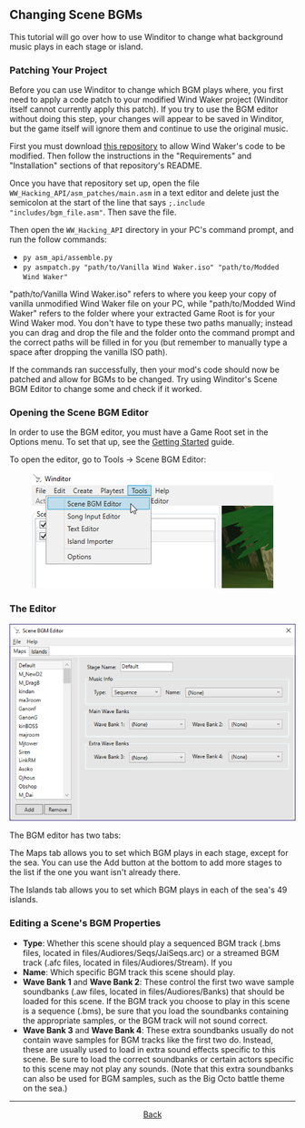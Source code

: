 ## Changing Scene BGMs
This tutorial will go over how to use Winditor to change what background music plays in each stage or island.

### Patching Your Project
Before you can use Winditor to change which BGM plays where, you first need to apply a code patch to your modified Wind Waker project (Winditor itself cannot currently apply this patch). If you try to use the BGM editor without doing this step, your changes will appear to be saved in Winditor, but the game itself will ignore them and continue to use the original music.

First you must download [this repository](https://github.com/LagoLunatic/WW_Hacking_API) to allow Wind Waker's code to be modified. Then follow the instructions in the "Requirements" and "Installation" sections of that repository's README.

Once you have that repository set up, open the file `WW_Hacking_API/asm_patches/main.asm` in a text editor and delete just the semicolon at the start of the line that says `;.include "includes/bgm_file.asm"`. Then save the file.

Then open the `WW_Hacking_API` directory in your PC's command prompt, and run the follow commands:
* `py asm_api/assemble.py`
* `py asmpatch.py "path/to/Vanilla Wind Waker.iso" "path/to/Modded Wind Waker"`

"path/to/Vanilla Wind Waker.iso" refers to where you keep your copy of vanilla unmodified Wind Waker file on your PC, while "path/to/Modded Wind Waker" refers to the folder where your extracted Game Root is for your Wind Waker mod. You don't have to type these two paths manually; instead you can drag and drop the file and the folder onto the command prompt and the correct paths will be filled in for you (but remember to manually type a space after dropping the vanilla ISO path).

If the commands ran successfully, then your mod's code should now be patched and allow for BGMs to be changed. Try using Winditor's Scene BGM Editor to change some and check if it worked.

### Opening the Scene BGM Editor
In order to use the BGM editor, you must have a Game Root set in the Options menu. To set that up, see the [Getting Started](../basics/gettingstarted.html) guide.

To open the editor, go to Tools -> Scene BGM Editor:

<p align="center">
  <img src="./bgmeditor_option.png" alignment="center">
</p>

### The Editor
<p align="center">
  <img src="./bgmeditor.png" alignment="center">
</p>

The BGM editor has two tabs:

The Maps tab allows you to set which BGM plays in each stage, except for the sea. You can use the Add button at the bottom to add more stages to the list if the one you want isn't already there.

The Islands tab allows you to set which BGM plays in each of the sea's 49 islands.

### Editing a Scene's BGM Properties
* **Type**: Whether this scene should play a sequenced BGM track (.bms files, located in files/Audiores/Seqs/JaiSeqs.arc) or a streamed BGM track (.afc files, located in files/Audiores/Stream). If you
* **Name**: Which specific BGM track this scene should play.
* **Wave Bank 1** and **Wave Bank 2**: These control the first two wave sample soundbanks (.aw files, located in files/Audiores/Banks) that should be loaded for this scene. If the BGM track you choose to play in this scene is a sequence (.bms), be sure that you load the soundbanks containing the appropriate samples, or the BGM track will not sound correct.
* **Wave Bank 3** and **Wave Bank 4**: These extra soundbanks usually do not contain wave samples for BGM tracks like the first two do. Instead, these are usually used to load in extra sound effects specific to this scene. Be sure to load the correct soundbanks or certain actors specific to this scene may not play any sounds. (Note that this extra soundbanks can also be used for BGM samples, such as the Big Octo battle theme on the sea.)

<hr>
<p align="center">
  <a href="../tutorials.html">Back</a>
</p>

